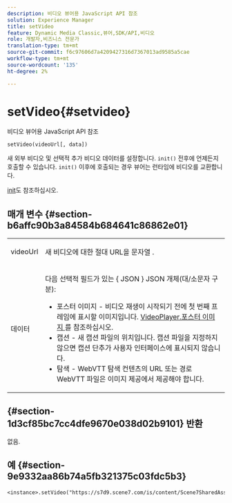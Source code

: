 ```yaml
---
description: 비디오 뷰어용 JavaScript API 참조
solution: Experience Manager
title: setVideo
feature: Dynamic Media Classic,뷰어,SDK/API,비디오
role: 개발자,비즈니스 전문가
translation-type: tm+mt
source-git-commit: f6c97606d7a4209427316d7367013ad9585a5cae
workflow-type: tm+mt
source-wordcount: '135'
ht-degree: 2%

---
```



# setVideo{#setvideo}

비디오 뷰어용 JavaScript API 참조

`setVideo(videoUrl[, data])`

새 외부 비디오 및 선택적 추가 비디오 데이터를 설정합니다. `init()` 전후에 언제든지 호출할 수 있습니다. `init()` 이후에 호출되는 경우 뷰어는 런타임에 비디오를 교환합니다.

[init](../../../c-html5-s7-aem-asset-viewers/c-html5-video-reference/c-html5-video-viewer-20-javascriptapiref/r-html5-video-viewer-20-javascriptapiref-init.md#reference-3b570ba8b35045d6b30fb178c21a66c6)도 참조하십시오.

## 매개 변수 {#section-b6affc90b3a84584b684641c86862e01}

<table id="table_896DFF34A68A403DB93A6D597461A573"> 
 <tbody> 
  <tr> 
   <td colname="col1"> <p> <span class="codeph"> videoUrl  </span> </p> </td> 
   <td colname="col2"> <p>새 비디오에 대한 절대 URL을 <span class="codeph"> 문자열 </span>. </p> </td> 
  </tr> 
  <tr> 
   <td colname="col1"> <p> <span class="codeph"> 데이터 </span> </p> </td> 
   <td colname="col2"> <p>다음 선택적 필드가 있는 { <span class="codeph"> JSON </span>} JSON 개체(대/소문자 구분): </p> <p> 
     <ul id="ul_26121393BC7145FF8A43C05ACCBEFF36"> 
      <li id="li_DA50E073F3D4460CBC34243A2CBCC895"> <span class="codeph"> 포스터 이미지  </span> - 비디오 재생이 시작되기 전에 첫 번째 프레임에 표시할 이미지입니다. <a href="../../../c-html5-s7-aem-asset-viewers/c-html5-video-reference/c-html5-video-cmdref/r-html5-video-viewer-conf-attrib-videoplayer-posterimage.md#reference-9739abeeb9f64c02b5d2f7a0d1706103" format="dita" scope="local"> VideoPlayer.포스터 이미지 </a>를 참조하십시오. </li> 
      <li id="li_4659E82D38EB4438AAA04FDEAF21B087"> <span class="codeph"> 캡션  </span> - 새 캡션 파일의 위치입니다. 캡션 파일을 지정하지 않으면 캡션 단추가 사용자 인터페이스에 표시되지 않습니다. </li> 
      <li id="li_A43A1BAB6B0F4A7981F71408F08F07D1"> <span class="codeph"> 탐색  </span> - WebVTT 탐색 컨텐츠의 URL 또는 경로 WebVTT 파일은 이미지 제공에서 제공해야 합니다. </li> 
     </ul> </p> </td> 
  </tr> 
 </tbody> 
</table>

## {#section-1d3cf85bc7cc4dfe9670e038d02b9101} 반환

없음.

## 예 {#section-9e9332aa86b74a5fb321375c03fdc5b3}

```
<instance>.setVideo("https://s7d9.scene7.com/is/content/Scene7SharedAssets/Glacier_Climber_MP4")
```

